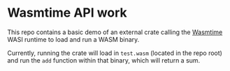 # Wasmtime API work

This repo contains a basic demo of an external crate calling the [Wasmtime](https://github.com/CraneStation/wasmtime) WASI runtime to load and run a WASM binary.

Currently, running the crate will load in `test.wasm` (located in the repo root) and run the `add` function within that binary, which will return a sum.